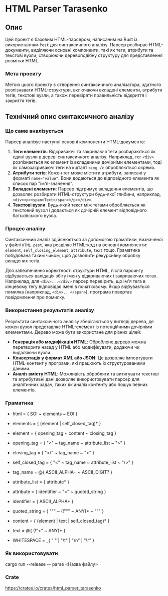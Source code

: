 # HTML Parser Tarasenko

## Опис

Цей проект є базовим HTML-парсером, написаним на Rust із використанням `Pest` для синтаксичного аналізу. Парсер розбирає HTML-документи, виділяючи основні компоненти, такі як теги, атрибути та текстові вузли, створюючи деревоподібну структуру для представлення розмітки HTML.

### Мета проекту

Метою цього проекту є створення синтаксичного аналізатора, здатного розпізнавати HTML-структури, включаючи вкладені елементи, атрибути тегів, текстові вузли, а також перевіряти правильність відкриття і закриття тегів.

## Технічний опис синтаксичного аналізу

### Що саме аналізується

Парсер аналізує наступні основні компоненти HTML-документа:

1. **Теги елементів**: Відкриваючі та закриваючі теги розбираються як єдині вузли в дереві синтаксичного аналізу. Наприклад, тег `<div>` розпізнається як елемент із вкладеними дочірніми елементами, тоді як самозакриваючі теги на кшталт `<img />` обробляються окремо.
2. **Атрибути тегів**: Кожен тег може містити атрибути, записані у форматі `name="value"`. Вони додаються до відповідного елемента як список пар "ім'я-значення".
3. **Вкладені елементи**: Парсер підтримує вкладення елементів, що дозволяє розбирати HTML-структури будь-якої глибини, наприклад, `<div><p><span>Text</span></p></div>`.
4. **Текстові вузли**: Будь-який текст між тегами обробляється як текстовий вузол і додається як дочірній елемент відповідного батьківського вузла.

### Процес аналізу

Синтаксичний аналіз здійснюється за допомогою граматики, визначеної у файлі `HTML.pest`, яка розділяє HTML-код на основні компоненти: `element`, `self_closing_element`, `attribute`, `text` тощо. Граматика побудована таким чином, щоб дозволити рекурсивну обробку вкладених тегів.

Для забезпечення коректності структури HTML, після парсингу відбувається валідація збігу імен у відкриваючих і закриваючих тегах. Наприклад, для `<div>...</div>` парсер перевірить, що ім'я тега в кінцевому тегу відповідає імені в початковому. Якщо відбувається помилка (наприклад, `<div>...</span>`), програма повертає повідомлення про помилку.

### Використання результатів аналізу

Результати синтаксичного аналізу зберігаються у вигляді дерева, де кожен вузол представляє HTML-елемент із потенційними дочірніми елементами. Дерево може бути використане для різних цілей:

- **Генерація або модифікація HTML**: Оброблене дерево можна перетворити назад у HTML або модифікувати, додаючи чи видаляючи вузли.
- **Конвертація у формат XML або JSON**: Це дозволяє імпортувати HTML-контент у програми, які працюють із структурованими даними.
- **Аналіз вмісту HTML**: Можливість обробляти та витягувати текстові та атрибутивні дані дозволяє використовувати парсер для аналітичних задач, таких як аналіз контенту або пошук певних елементів.


### Граматика

- html        = { SOI ~ elements ~ EOI }

- elements    = { (element | self_closed_tag)* }

- element     = { opening_tag ~ content ~ closing_tag }

- opening_tag = { "<" ~ tag_name ~ attribute_list ~ ">" }

- closing_tag = { "</" ~ tag_name ~ ">" }

- self_closed_tag = { "<" ~ tag_name ~ attribute_list ~ "/>" }

- tag_name    = @{ ASCII_ALPHA+ ~ ASCII_DIGIT? }

- attribute_list = { attribute* }

- attribute   = { identifier ~ "=" ~ quoted_string }

- identifier  = { ASCII_ALPHA+ }

- quoted_string = { "\"" ~ (!"\"" ~ ANY)* ~ "\"" }

- content     = { (element | text | self_closed_tag)* }

- text        = @{ (!"<" ~ ANY)+ }

- WHITESPACE  = _{ " " | "\t" | "\n" | "\r" }

### Як використовувати
cargo run --release -- parse <Назва файлу> 

### Crate
https://crates.io/crates/html_parser_tarasenko
